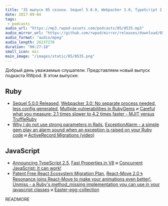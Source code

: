 ```yaml
---
title: "35 выпуск 05 сезона. Sequel 5.0.0, Webpacker 3.0, TypeScript 2.5, ExceptionAlarm, React-Move 2.0, Unmiss и прочее"
date: 2017-09-04
tags:
 - podcasts
audio_url: "https://mp3.rwpod-assets.com/podcasts/05/0535.mp3"
audio_mirror_url: "https://github.com/rwpod/mirror/releases/download/05.35/0535.mp3"
audio_format: "audio/mpeg"
audio_length: 26237270
duration: "00:27:18"
small_icon: mic
main_image: "/images/static/05/0535.png"
---
```


Добрый день уважаемые слушатели. Представляем новый выпуск подкаста RWpod. В этом выпуске:

## Ruby

 - [Sequel 5.0.0 Released](https://groups.google.com/forum/#!topic/sequel-talk/-2By-YjfGNI), [Webpacker 3.0: No separate process needed, less config generated](http://weblog.rubyonrails.org/2017/8/30/webpacker-3-0/), [Multiple vulnerabilities in RubyGems](https://www.ruby-lang.org/en/news/2017/08/29/multiple-vulnerabilities-in-rubygems/) и [Careful what you measure: 2.1 times slower to 4.2 times faster - MJIT versus TruffleRuby](https://pragtob.wordpress.com/2017/08/29/careful-what-you-measure-2-1-times-slower-to-4-2-times-faster-mjit-versus-truffle-ruby/)
 - [Why I do not use strong parameters in Rails](https://medium.com/@apneadiving/why-i-do-not-use-strong-parameters-in-rails-e3bd07fcda1d), [ExceptionAlarm - a simple gem play an alarm sound when an exception is raised on your Ruby code](https://github.com/pioz/exception_alarm) и [ActiveRecord Migrations (video)](https://www.driftingruby.com/episodes/activerecord-migrations)

## JavaScript

 - [Announcing TypeScript 2.5](https://blogs.msdn.microsoft.com/typescript/2017/08/31/announcing-typescript-2-5/), [Fast Properties in V8](https://v8project.blogspot.co.uk/2017/08/fast-properties.html) и [Concurrent JavaScript:
It can work!](https://webkit.org/blog/7846/concurrent-javascript-it-can-work/)
 - [Patent Free React Ecosystem Migration Plan](https://onespeed.io/blog/post/patent-free-react-ecosystem-migration-plan/), [React-Move 2.0 🌀 Resonance joins React-Move to make your animations even better!](https://medium.com/react-tools/react-move-2-0-resonance-joins-react-move-to-make-your-animations-even-better-2279d95cefaf), [Unmiss - a Ruby's method_missing implementation you can use in your javascript classes](https://github.com/ramadis/unmiss) и [Easter-egg-collection](https://github.com/WeiChiaChang/easter-egg-collection)

READMORE
